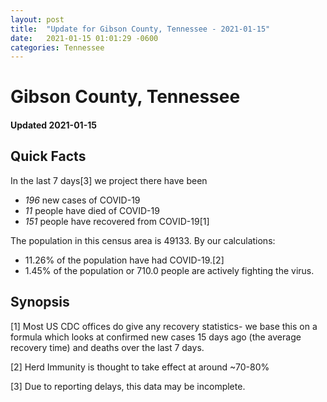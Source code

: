 ```yaml
---
layout: post
title:  "Update for Gibson County, Tennessee - 2021-01-15"
date:   2021-01-15 01:01:29 -0600
categories: Tennessee
---
```


# Gibson County, Tennessee
#### Updated 2021-01-15

## Quick Facts

In the last 7 days[3] we project there have been
- *196* new cases of COVID-19
- *11* people have died of COVID-19
- *151* people have recovered from COVID-19[1]

The population in this census area is 49133. By our calculations:
- 11.26% of the population have had COVID-19.[2]
- 1.45% of the population or 710.0 people are actively fighting the virus.

## Synopsis




[1] Most US CDC offices do give any recovery statistics- we base this on a formula which looks at confirmed new cases
15 days ago (the average recovery time) and deaths over the last 7 days.

[2] Herd Immunity is thought to take effect at around ~70-80%

[3] Due to reporting delays, this data may be incomplete.
 
    